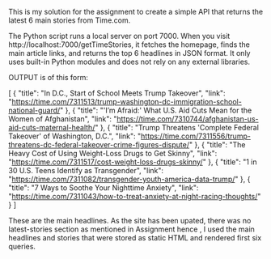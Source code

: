 This is my solution for the assignment to create a simple API that returns the latest 6 main stories from Time.com.

The Python script runs a local server on port 7000. When you visit http://localhost:7000/getTimeStories, it fetches the homepage, finds the main article links, and returns the top 6 headlines in JSON format. It only uses built-in Python modules and does not rely on any external libraries.

OUTPUT is of this form:

[
  {
    "title": "In D.C., Start of School Meets Trump Takeover",
    "link": "https://time.com/7311513/trump-washington-dc-immigration-school-national-guard/"
  },
  {
    "title": "'I’m Afraid:' What U.S. Aid Cuts Mean for the Women of Afghanistan",
    "link": "https://time.com/7310744/afghanistan-us-aid-cuts-maternal-health/"
  },
  {
    "title": "Trump Threatens 'Complete Federal Takeover' of Washington, D.C.",
    "link": "https://time.com/7311556/trump-threatens-dc-federal-takeover-crime-figures-dispute/"
  },
  {
    "title": "The Heavy Cost of Using Weight-Loss Drugs to Get Skinny",
    "link": "https://time.com/7311517/cost-weight-loss-drugs-skinny/"
  },
  {
    "title": "1 in 30 U.S. Teens Identify as Transgender",
    "link": "https://time.com/7311082/transgender-youth-america-data-trump/"
  },
  {
    "title": "7 Ways to Soothe Your Nighttime Anxiety",
    "link": "https://time.com/7311043/how-to-treat-anxiety-at-night-racing-thoughts/"
  }
]

These are the main headlines. As the site has been upated, there was no latest-stories section as mentioned in Assignment hence , I used the main headlines and stories that were stored as static HTML and rendered first six queries.